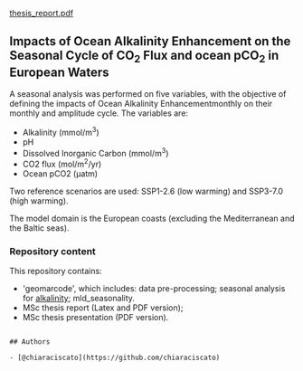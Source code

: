 [thesis_report.pdf](https://github.com/chiaraciscato/oae_seasonality/files/11935867/thesis_report.pdf)

## Impacts of Ocean Alkalinity Enhancement on the Seasonal Cycle of CO<sub>2</sub> Flux and ocean pCO<sub>2</sub> in European Waters


A seasonal analysis was performed on five variables, with the objective of defining the impacts of Ocean Alkalinity Enhancementmonthly on their monthly and amplitude cycle. The variables are:

- Alkalinity (mmol/m<sup>3</sup>)
- pH
- Dissolved Inorganic Carbon (mmol/m<sup>3</sup>)
- CO2 flux (mol/m<sup>2</sup>/yr)
- Ocean pCO2 (µatm)

Two reference scenarios are used: SSP1-2.6 (low warming) and SSP3-7.0 (high warming).

The model domain is the European coasts (excluding the Mediterranean and the Baltic seas).

### Repository content

This repository contains:
- 'geomarcode', which includes: 
data pre-processing;
seasonal analysis for [alkalinity](https://github.com/chiaraciscato/oae_seasonality/tree/main/seasonal_analysis/final_scripts#:~:text=..-,alkalinity_amplitude.ipynb,-(File));
mld_seasonality.
- MSc thesis report (Latex and PDF version);
- MSc thesis presentation (PDF version).


```

## Authors

- [@chiaraciscato](https://github.com/chiaraciscato)

